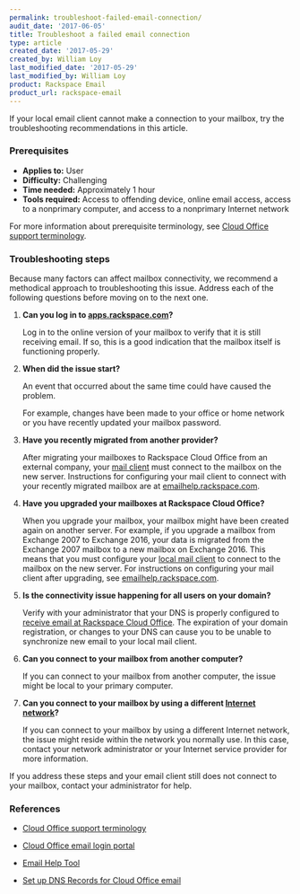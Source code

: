 ```yaml
---
permalink: troubleshoot-failed-email-connection/
audit_date: '2017-06-05'
title: Troubleshoot a failed email connection
type: article
created_date: '2017-05-29'
created_by: William Loy
last_modified_date: '2017-05-29'
last_modified_by: William Loy
product: Rackspace Email
product_url: rackspace-email
---
```


If your local email client cannot make a connection to your mailbox, try the troubleshooting recommendations in this article.

### Prerequisites

- **Applies to:** User
- **Difficulty:** Challenging
- **Time needed:** Approximately 1 hour
- **Tools required:** Access to offending device, online email access, access to a nonprimary computer, and access to a nonprimary Internet network

For more information about prerequisite terminology, see [Cloud Office support terminology](/support/how-to/cloud-office-support-terminology).

### Troubleshooting steps

Because many factors can affect mailbox connectivity, we recommend a methodical approach to troubleshooting this issue. Address each of the following questions before moving on to the next one.

1. **Can you log in to [apps.rackspace.com](https://apps.rackspace.com/index.php)?**

   Log in to the online version of your mailbox to verify that it is still receiving email. If so, this is a good indication that the mailbox itself is functioning properly.

2. **When did the issue start?**

   An event that occurred about the same time could have caused the problem.

   For example, changes have been made to your office or home network or you have recently updated your mailbox password.  

3. **Have you recently migrated from another provider?**

   After migrating your mailboxes to Rackspace Cloud Office from an external company, your [mail client](/support/how-to/cloud-office-support-terminology/#cloud-office-terminology) must connect to the mailbox on the new server. Instructions for configuring your mail client to connect with your recently migrated mailbox are at [emailhelp.rackspace.com](https://emailhelp.rackspace.com/).

4. **Have you upgraded your mailboxes at Rackspace Cloud Office?**

   When you upgrade your mailbox, your mailbox might have been created again on another server. For example, if you upgrade a mailbox from Exchange 2007 to Exchange 2016, your data is migrated from the Exchange 2007 mailbox to a new mailbox on Exchange 2016. This means that you must configure your [local mail client](/support/how-to/cloud-office-support-terminology/#cloud-office-terminology) to connect to the mailbox on the new server. For instructions on configuring your mail client after upgrading, see [emailhelp.rackspace.com](https://emailhelp.rackspace.com/).

5. **Is the connectivity issue happening for all users on your domain?**

   Verify with your administrator that your DNS is properly configured to [receive email at Rackspace Cloud Office](/support/how-to/set-up-dns-records-for-cloud-office-email/). The expiration of your domain registration, or changes to your DNS can cause you to be unable to synchronize new email to your local mail client.

6. **Can you connect to your mailbox from another computer?**

   If you can connect to your mailbox from another computer, the issue might be local to your primary computer.

7. **Can you connect to your mailbox by using a different [Internet network](/support/how-to/cloud-office-support-terminology/#cloud-office-terminology)?**

   If you can connect to your mailbox by using a different Internet network, the issue might reside within the network you normally use. In this case, contact your network administrator or your Internet service provider for more information.

If you address these steps and your email client still does not connect to your mailbox, contact your administrator for help.

### References

- [Cloud Office support terminology](/support/how-to/cloud-office-support-terminology/)

- [Cloud Office email login portal](https://apps.rackspace.com/index.php)

- [Email Help Tool](https://emailhelp.rackspace.com/)

- [Set up DNS Records for Cloud Office email](/support/how-to/set-up-dns-records-for-cloud-office-email/)
